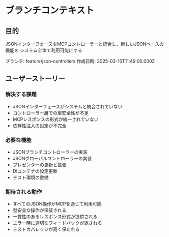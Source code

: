 # ブランチコンテキスト

## 目的

JSONインターフェースをMCPコントローラーと統合し、新しいJSONベースの機能を
システム全体で利用可能にする

ブランチ: feature/json-controllers
作成日時: 2025-03-16T11:49:00.000Z

## ユーザーストーリー

### 解決する課題

- JSONインターフェースがシステムと統合されていない
- コントローラー層での型安全性が不足
- MCPレスポンスの形式が統一されていない
- 依存性注入の設定が不完全

### 必要な機能

- JSONブランチコントローラーの実装
- JSONグローバルコントローラーの実装
- プレゼンターの更新と拡張
- DIコンテナの設定更新
- テスト環境の整備

### 期待される動作

- すべてのJSON操作がMCPを通じて利用可能
- 型安全な操作が保証される
- 一貫性のあるレスポンス形式が提供される
- エラー時に適切なフィードバックが返される
- テストカバレッジが高く保たれる
